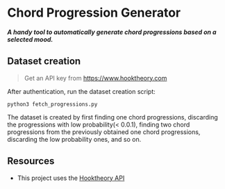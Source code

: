 # Chord Progression Generator

**_A handy tool to automatically generate chord progressions based on a selected mood._**

## Dataset creation

> Get an API key from https://www.hooktheory.com

After authentication, run the dataset creation script:

```
python3 fetch_progressions.py
```

The dataset is created by first finding one chord progressions, discarding the progressions with low probability(< 0.0.1), finding two chord progressions from the previously obtained one chord progressions, discarding the low probability ones, and so on.

## Resources

- This project uses the [Hooktheory API](https://www.hooktheory.com/api/trends/docs)
